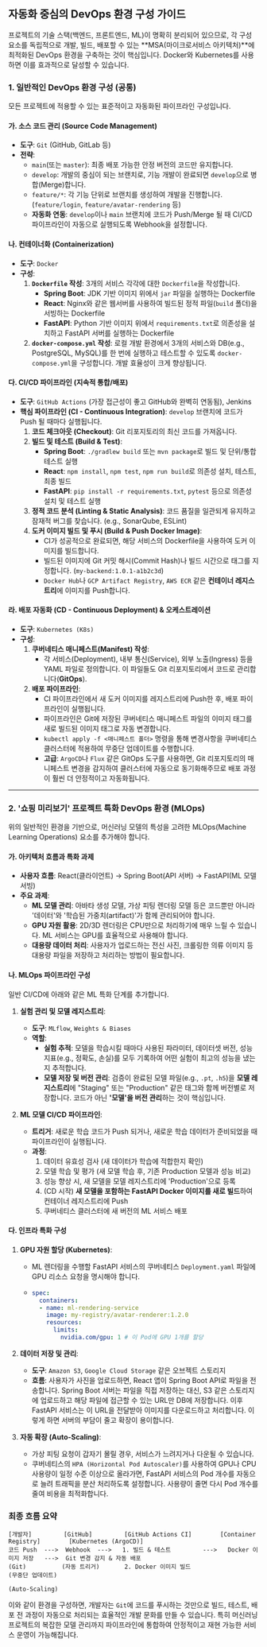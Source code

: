 ## 자동화 중심의 DevOps 환경 구성 가이드

프로젝트의 기술 스택(백엔드, 프론트엔드, ML)이 명확히 분리되어 있으므로, 각 구성 요소를 독립적으로 개발, 빌드, 배포할 수 있는 **MSA(마이크로서비스 아키텍처)**에 최적화된 DevOps 환경을 구축하는 것이 핵심입니다. Docker와 Kubernetes를 사용하면 이를 효과적으로 달성할 수 있습니다.

### 1. 일반적인 DevOps 환경 구성 (공통)

모든 프로젝트에 적용할 수 있는 표준적이고 자동화된 파이프라인 구성입니다.

#### **가. 소스 코드 관리 (Source Code Management)**

* **도구**: `Git` (GitHub, GitLab 등)
* **전략**:
  * `main`(또는 `master`): 최종 배포 가능한 안정 버전의 코드만 유지합니다.
  * `develop`: 개발의 중심이 되는 브랜치로, 기능 개발이 완료되면 `develop`으로 병합(Merge)합니다.
  * `feature/*`: 각 기능 단위로 브랜치를 생성하여 개발을 진행합니다. (`feature/login`, `feature/avatar-rendering` 등)
  * **자동화 연동**: `develop`이나 `main` 브랜치에 코드가 Push/Merge 될 때 CI/CD 파이프라인이 자동으로 실행되도록 Webhook을 설정합니다.

#### **나. 컨테이너화 (Containerization)**

* **도구**: `Docker`
* **구성**:
    1. **`Dockerfile` 작성**: 3개의 서비스 각각에 대한 `Dockerfile`을 작성합니다.
        * **Spring Boot**: JDK 기반 이미지 위에서 `jar` 파일을 실행하는 Dockerfile
        * **React**: Nginx와 같은 웹서버를 사용하여 빌드된 정적 파일(`build` 폴더)을 서빙하는 Dockerfile
        * **FastAPI**: Python 기반 이미지 위에서 `requirements.txt`로 의존성을 설치하고 FastAPI 서버를 실행하는 Dockerfile
    2. **`docker-compose.yml` 작성**: 로컬 개발 환경에서 3개의 서비스와 DB(e.g., PostgreSQL, MySQL)를 한 번에 실행하고 테스트할 수 있도록 `docker-compose.yml`을 구성합니다. 개발 효율성이 크게 향상됩니다.

#### **다. CI/CD 파이프라인 (지속적 통합/배포)**

* **도구**: `GitHub Actions` (가장 접근성이 좋고 GitHub와 완벽히 연동됨), Jenkins
* **핵심 파이프라인 (CI - Continuous Integration)**: `develop` 브랜치에 코드가 Push 될 때마다 실행됩니다.
    1. **코드 체크아웃 (Checkout)**: Git 리포지토리의 최신 코드를 가져옵니다.
    2. **빌드 및 테스트 (Build & Test)**:
        * **Spring Boot**: `./gradlew build` 또는 `mvn package`로 빌드 및 단위/통합 테스트 실행
        * **React**: `npm install`, `npm test`, `npm run build`로 의존성 설치, 테스트, 최종 빌드
        * **FastAPI**: `pip install -r requirements.txt`, `pytest` 등으로 의존성 설치 및 테스트 실행
    3. **정적 코드 분석 (Linting & Static Analysis)**: 코드 품질을 일관되게 유지하고 잠재적 버그를 찾습니다. (e.g., SonarQube, ESLint)
    4. **도커 이미지 빌드 및 푸시 (Build & Push Docker Image)**:
        * CI가 성공적으로 완료되면, 해당 서비스의 Dockerfile을 사용하여 도커 이미지를 빌드합니다.
        * 빌드된 이미지에 Git 커밋 해시(Commit Hash)나 빌드 시간으로 태그를 지정합니다. (`my-backend:1.0.1-a1b2c3d`)
        * `Docker Hub`나 `GCP Artifact Registry`, `AWS ECR` 같은 **컨테이너 레지스트리**에 이미지를 Push합니다.

#### **라. 배포 자동화 (CD - Continuous Deployment) & 오케스트레이션**

* **도구**: `Kubernetes (K8s)`
* **구성**:
    1. **쿠버네티스 매니페스트(Manifest) 작성**:
        * 각 서비스(Deployment), 내부 통신(Service), 외부 노출(Ingress) 등을 YAML 파일로 정의합니다. 이 파일들도 Git 리포지토리에서 코드로 관리합니다(**GitOps**).
    2. **배포 파이프라인**:
        * CI 파이프라인에서 새 도커 이미지를 레지스트리에 Push한 후, 배포 파이프라인이 실행됩니다.
        * 파이프라인은 Git에 저장된 쿠버네티스 매니페스트 파일의 이미지 태그를 새로 빌드된 이미지 태그로 자동 변경합니다.
        * `kubectl apply -f <매니페스트 폴더>` 명령을 통해 변경사항을 쿠버네티스 클러스터에 적용하여 무중단 업데이트를 수행합니다.
        * **고급**: `ArgoCD`나 `Flux` 같은 GitOps 도구를 사용하면, Git 리포지토리의 매니페스트 변경을 감지하여 클러스터에 자동으로 동기화해주므로 배포 과정이 훨씬 더 안정적이고 자동화됩니다.

---

### 2. '쇼핑 미리보기' 프로젝트 특화 DevOps 환경 (MLOps)

위의 일반적인 환경을 기반으로, 머신러닝 모델의 특성을 고려한 MLOps(Machine Learning Operations) 요소를 추가해야 합니다.

#### **가. 아키텍처 흐름과 특화 과제**

* **사용자 흐름**: React(클라이언트) → Spring Boot(API 서버) → FastAPI(ML 모델 서빙)
* **주요 과제**:
  * **ML 모델 관리**: 아바타 생성 모델, 가상 피팅 렌더링 모델 등은 코드뿐만 아니라 '데이터'와 '학습된 가중치(artifact)'가 함께 관리되어야 합니다.
  * **GPU 자원 활용**: 2D/3D 렌더링은 CPU만으로 처리하기에 매우 느릴 수 있습니다. ML 서비스는 GPU를 효율적으로 사용해야 합니다.
  * **대용량 데이터 처리**: 사용자가 업로드하는 전신 사진, 크롤링한 의류 이미지 등 대용량 파일을 저장하고 처리하는 방법이 필요합니다.

#### **나. MLOps 파이프라인 구성**

일반 CI/CD에 아래와 같은 ML 특화 단계를 추가합니다.

1. **실험 관리 및 모델 레지스트리**:
    * **도구**: `MLflow`, `Weights & Biases`
    * **역할**:
        * **실험 추적**: 모델을 학습시킬 때마다 사용된 파라미터, 데이터셋 버전, 성능 지표(e.g., 정확도, 손실)를 모두 기록하여 어떤 실험이 최고의 성능을 냈는지 추적합니다.
        * **모델 저장 및 버전 관리**: 검증이 완료된 모델 파일(e.g., `.pt`, `.h5`)을 **모델 레지스트리**에 "Staging" 또는 "Production" 같은 태그와 함께 버전별로 저장합니다. 코드가 아닌 **'모델'을 버전 관리**하는 것이 핵심입니다.

2. **ML 모델 CI/CD 파이프라인**:
    * **트리거**: 새로운 학습 코드가 Push 되거나, 새로운 학습 데이터가 준비되었을 때 파이프라인이 실행됩니다.
    * **과정**:
        1. 데이터 유효성 검사 (새 데이터가 학습에 적합한지 확인)
        2. 모델 학습 및 평가 (새 모델 학습 후, 기존 Production 모델과 성능 비교)
        3. 성능 향상 시, 새 모델을 모델 레지스트리에 'Production'으로 등록
        4. (CD 시작) **새 모델을 포함하는 FastAPI Docker 이미지를 새로 빌드**하여 컨테이너 레지스트리에 Push
        5. 쿠버네티스 클러스터에 새 버전의 ML 서비스 배포

#### **다. 인프라 특화 구성**

1. **GPU 자원 할당 (Kubernetes)**:
    * ML 렌더링을 수행할 FastAPI 서비스의 쿠버네티스 `Deployment.yaml` 파일에 GPU 리소스 요청을 명시해야 합니다.

    * ```yaml
      spec:
        containers:
        - name: ml-rendering-service
          image: my-registry/avatar-renderer:1.2.0
          resources:
            limits:
              nvidia.com/gpu: 1 # 이 Pod에 GPU 1개를 할당
      ```

2. **데이터 저장 및 관리**:
    * **도구**: `Amazon S3`, `Google Cloud Storage` 같은 오브젝트 스토리지
    * **흐름**: 사용자가 사진을 업로드하면, React 앱이 Spring Boot API로 파일을 전송합니다. Spring Boot 서버는 파일을 직접 저장하는 대신, S3 같은 스토리지에 업로드하고 해당 파일에 접근할 수 있는 URL만 DB에 저장합니다. 이후 FastAPI 서비스는 이 URL을 전달받아 이미지를 다운로드하고 처리합니다. 이렇게 하면 서버의 부담이 줄고 확장이 용이합니다.

3. **자동 확장 (Auto-Scaling)**:
    * 가상 피팅 요청이 갑자기 몰릴 경우, 서비스가 느려지거나 다운될 수 있습니다.
    * 쿠버네티스의 `HPA (Horizontal Pod Autoscaler)`를 사용하여 GPU나 CPU 사용량이 일정 수준 이상으로 올라가면, FastAPI 서비스의 Pod 개수를 자동으로 늘려 트래픽을 분산 처리하도록 설정합니다. 사용량이 줄면 다시 Pod 개수를 줄여 비용을 최적화합니다.

### 최종 흐름 요약

```
[개발자]         [GitHub]         [GitHub Actions CI]        [Container Registry]        [Kubernetes (ArgoCD)]
코드 Push  --->  Webhook  --->   1. 빌드 & 테스트         --->   Docker 이미지 저장   --->  Git 변경 감지 & 자동 배포
(Git)          (자동 트리거)       2. Docker 이미지 빌드                                        (무중단 업데이트)
                                                                                            (Auto-Scaling)
```

이와 같이 환경을 구성하면, 개발자는 `Git`에 코드를 푸시하는 것만으로 빌드, 테스트, 배포 전 과정이 자동으로 처리되는 효율적인 개발 문화를 만들 수 있습니다. 특히 머신러닝 프로젝트의 복잡한 모델 관리까지 파이프라인에 통합하여 안정적이고 재현 가능한 서비스 운영이 가능해집니다.
